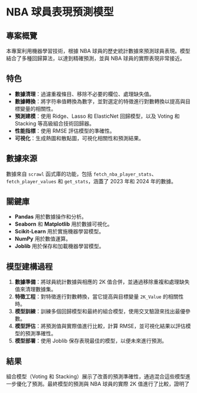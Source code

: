 # NBA 球員表現預測模型

## 專案概覽

本專案利用機器學習技術，根據 NBA 球員的歷史統計數據來預測球員表現。模型結合了多種回歸算法，以達到精確預測，並與 NBA 球員的實際表現非常接近。

## 特色

- **數據清理**：過濾重複條目、移除不必要的欄位、處理缺失值。
- **數據轉換**：將字符串值轉換為數字，並對選定的特徵進行對數轉換以提高與目標變量的相關性。
- **預測建模**：使用 Ridge、Lasso 和 ElasticNet 回歸模型，以及 Voting 和 Stacking 等高級組合技術回歸器。
- **性能指標**：使用 RMSE 評估模型的準確性。
- **可視化**：生成熱圖和散點圖，可視化相關性和預測結果。

## 數據來源

數據來自 `scrawl` 函式庫的功能，包括 `fetch_nba_player_stats`、`fetch_player_values` 和 `get_stats`，涵蓋了 2023 年和 2024 年的數據。

## 關鍵庫

- **Pandas** 用於數據操作和分析。
- **Seaborn** 和 **Matplotlib** 用於數據可視化。
- **Scikit-Learn** 用於實施機器學習模型。
- **NumPy** 用於數值運算。
- **Joblib** 用於保存和加載機器學習模型。

## 模型建構過程

1. **數據準備**：將球員統計數據與相應的 2K 值合併，並通過移除重複和處理缺失值來清理數據集。
2. **特徵工程**：對特徵進行對數轉換，當它提高與目標變量 `2K_Value` 的相關性時。
3. **模型訓練**：訓練多個回歸模型和最終的組合模型，使用交叉驗證來找出最優參數。
4. **模型評估**：將預測值與實際值進行比較，計算 RMSE，並可視化結果以評估模型的預測準確性。
5. **模型部署**：使用 Joblib 保存表現最佳的模型，以便未來進行預測。

## 結果

組合模型（Voting 和 Stacking）展示了改善的預測準確性，通過混合這些模型進一步優化了預測。最終模型的預測與 NBA 球員的實際 2K 值進行了比較，證明了
